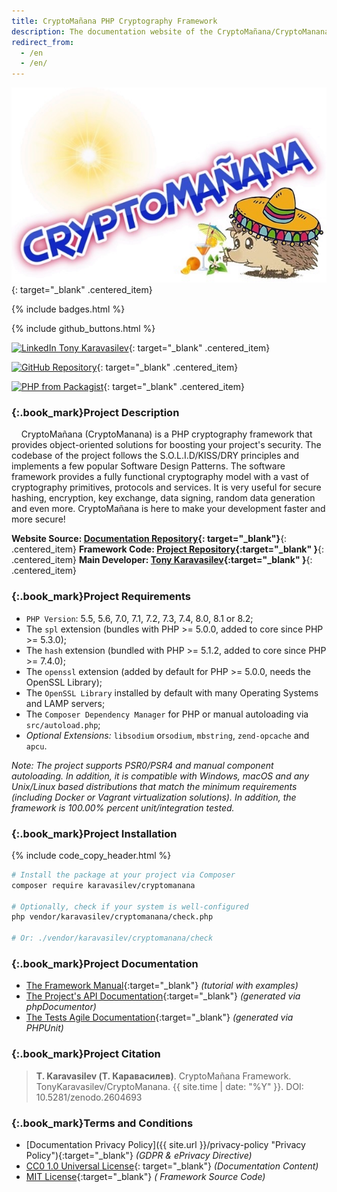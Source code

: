 ```yaml
---
title: CryptoMañana PHP Cryptography Framework
description: The documentation website of the CryptoMañana/CryptoManana cryptography PHP framework.
redirect_from:
  - /en
  - /en/
---
```


[![CryptoManana Logo](images/CryptoMananaLogo.jpg "CryptoMañana")](
https://github.com/TonyKaravasilev/CryptoManana "CryptoManana"){: target="_blank" .centered_item}

{% include badges.html %}

{% include github_buttons.html %}

[![LinkedIn Tony Karavasilev](https://img.shields.io/badge/-Tony%20Karavasilev-blue.svg?style=flat-square&logo=linkedin&cacheSeconds=7200)](
https://www.linkedin.com/in/tony-karavasilev "LinkedIn Tony Karavasilev"){: target="_blank" .centered_item}

[![GitHub Repository](https://img.shields.io/badge/GitHub-URL-red.svg?style=flat-square&logo=github&cacheSeconds=7200)](
https://github.com/TonyKaravasilev/CryptoManana "CryptoManana"){: target="_blank" .centered_item}

[![PHP from Packagist](https://img.shields.io/badge/php-5.5%20--%208.2-blue?style=flat-square&cacheSeconds=7200)](
https://packagist.org/packages/karavasilev/cryptomanana){: target="_blank" .centered_item}

### [](#project-description){:.book_mark}Project Description ###

&nbsp;&nbsp;&nbsp;&nbsp;CryptoMañana (CryptoManana) is a PHP cryptography framework that provides object-oriented
solutions for boosting your project's security. The codebase of the project follows the S.O.L.I.D/KISS/DRY principles
and implements a few popular Software Design Patterns. The software framework provides a fully functional cryptography
model with a vast of cryptography primitives, protocols and services. It is very useful for secure hashing, encryption,
key exchange, data signing, random data generation and even more. CryptoMañana is here to make your development faster
and more secure!

**Website Source: [Documentation Repository](https://github.com/TonyKaravasilev/CryptoMananaDocs "CryptoMananaDocs"){:
target="_blank"}**{: .centered_item}
**Framework Code: [Project Repository](https://github.com/TonyKaravasilev/CryptoManana "CryptoManana"){:target="_blank"
}**{: .centered_item}
**Main Developer: [Tony Karavasilev](https://www.linkedin.com/in/tony-karavasilev "Tony Karavasilev"){:target="_blank"
}**{: .centered_item}

### [](#project-requirements){:.book_mark}Project Requirements ###

- `PHP Version`: 5.5, 5.6, 7.0, 7.1, 7.2, 7.3, 7.4, 8.0, 8.1 or 8.2;
- The `spl` extension (bundles with PHP >= 5.0.0, added to core since PHP >= 5.3.0);
- The `hash` extension (bundled with PHP >= 5.1.2, added to core since PHP >= 7.4.0);
- The `openssl` extension (added by default for PHP >= 5.0.0, needs the OpenSSL Library);
- The `OpenSSL Library` installed by default with many Operating Systems and LAMP servers;
- The `Composer Dependency Manager` for PHP or manual autoloading via `src/autoload.php`;
- *Optional Extensions:* `libsodium` or`sodium`, `mbstring`, `zend-opcache` and `apcu`.

*Note: The project supports PSR0/PSR4 and manual component autoloading. In addition, it is compatible with Windows,
macOS and any Unix/Linux based distributions that match the minimum requirements (including Docker or Vagrant
virtualization solutions). In addition, the framework is 100.00% percent unit/integration tested.*

### [](#project-installation){:.book_mark}Project Installation ###

{% include code_copy_header.html %}

```bash
# Install the package at your project via Composer
composer require karavasilev/cryptomanana

# Optionally, check if your system is well-configured
php vendor/karavasilev/cryptomanana/check.php

# Or: ./vendor/karavasilev/cryptomanana/check
```

### [](#project-documentation){:.book_mark}Project Documentation ###

- [The Framework Manual](docs/ "The CryptoManana Manual"){:target="_blank"} *(tutorial with examples)*
- [The Project's API Documentation](api/ "The API Documentation"){:target="_blank"} *(generated via phpDocumentor)*
- [The Tests Agile Documentation](testdox/ "The Tests Agile Documentation"){:target="_blank"} *(generated via PHPUnit)*

### [](#project-citation){:.book_mark}Project Citation ###

> **T. Karavasilev (Т. Каравасилев)**. CryptoMañana Framework. TonyKaravasilev/CryptoManana. {{ site.time | date: "%Y" }}. DOI: 10.5281/zenodo.2604693

### [](#terms-and-conditions){:.book_mark}Terms and Conditions ###

- [Documentation Privacy Policy]({{ site.url }}/privacy-policy "Privacy Policy"){:target="_blank"} *(GDPR & ePrivacy
  Directive)*
- [CC0 1.0 Universal License](https://github.com/TonyKaravasilev/CryptoMananaDocs/blob/master/LICENSE "CC0 1.0"){:
  target="_blank"} *(Documentation Content)*
- [MIT License](https://github.com/TonyKaravasilev/CryptoManana/blob/master/LICENSE "MIT"){:target="_blank"} *(
  Framework Source Code)*
